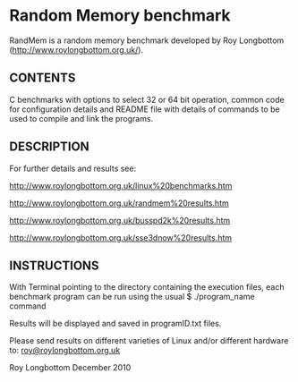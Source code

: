 Random Memory benchmark
=======================

RandMem is a random memory benchmark developed by Roy Longbottom
(http://www.roylongbottom.org.uk/). 

CONTENTS
--------

C benchmarks with options to select 32 or 64 bit operation, common code for
configuration details and README file with details of commands to be used to
compile and link the programs.

DESCRIPTION 
------------
For further details and results see:

http://www.roylongbottom.org.uk/linux%20benchmarks.htm

http://www.roylongbottom.org.uk/randmem%20results.htm

http://www.roylongbottom.org.uk/busspd2k%20results.htm

http://www.roylongbottom.org.uk/sse3dnow%20results.htm


INSTRUCTIONS
------------

With Terminal pointing to the directory containing the execution 
files, each benchmark program can be run using the usual 
$ ./program_name command

Results will be displayed and saved in programID.txt files.

Please send results on different varieties of Linux and/or different hardware
to: roy@roylongbottom.org.uk

Roy Longbottom
December 2010
